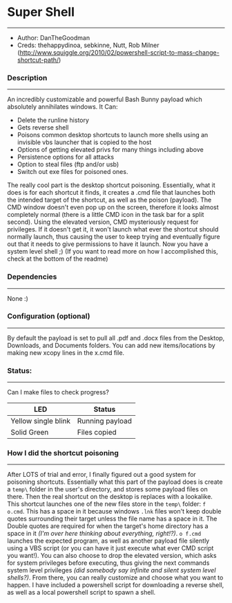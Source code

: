 # Super Shell
---
- Author: DanTheGoodman
- Creds: thehappydinoa, sebkinne, Nutt, Rob Milner (http://www.squiggle.org/2010/02/powershell-script-to-mass-change-shortcut-path/)

### Description
---
An incredibly customizable and powerful Bash Bunny payload which absolutely annihilates windows.
It Can:
- Delete the runline history
- Gets reverse shell
- Poisons common desktop shortcuts to launch more shells using an invisible vbs launcher that is copied to the host
- Options of getting elevated privs for many things including above
- Persistence options for all attacks
- Option to steal files (ftp and/or usb)
- Switch out exe files for poisoned ones.

The really cool part is the desktop shortcut poisoning. Essentially, what it does is for each shortcut it finds, it creates a .cmd file that launches both the intended target of the shortcut, as well as the poison (payload). The CMD window doesn't even pop up on the screen, therefore it looks almost completely normal (there is a little CMD icon in the task bar for a split second). Using the elevated version, CMD mysteriously request for privileges. If it doesn't get it, it won't launch what ever the shortcut should normally launch, thus causing the user to keep trying and eventually figure out that it needs to give permissions to have it launch. Now you have a system level shell ;) (If you want to read more on how I accomplished this, check at the bottom of the readme)


### Dependencies
---
None :)



### Configuration (optional)
---
By default the payload is set to pull all .pdf and .docx files from the Desktop, Downloads, and Documents folders. You can add new items/locations by making new xcopy lines in the x.cmd file.


### Status:
---
Can I make files to check progress?

|LED|Status|
|---|---|
|Yellow single blink|Running payload|
|Solid Green|Files copied|

### How I did the shortcut poisoning
---
After LOTS of trial and error, I finally figured out a good system for poisoning shortcuts. Essentially what this part of the payload does is create a `temp\` folder in the user's directory, and stores some payload files on there. Then the real shortcut on the desktop is replaces with a lookalike. This shortcut launches one of the new files store in the `temp\` folder: `f o.cmd`. This has a space in it because windows `.lnk` files won't keep double quotes surrounding their target unless the file name has a space in it. The Double quotes are required for when the target's home directory has a space in it _(I'm over here thinking about everything, right!?)_. `o f.cmd` launches the expected program, as well as another payload file silently using a VBS script (or you can have it just execute what ever CMD script you want!). You can also choose to drop the elevated version, which asks for system privileges before executing, thus giving the next commands system level privileges _(did somebody say infinite and silent system level shells?)_. From there, you can really customize and choose what you want to happen. I have included a powershell script for downloading a reverse shell, as well as a local powershell script to spawn a shell.
